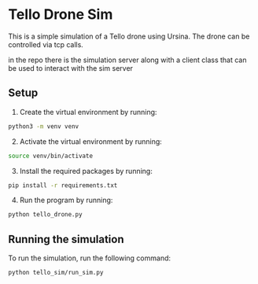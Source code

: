 # Tello Drone Sim

This is a simple simulation of a Tello drone using Ursina. The drone can be controlled via tcp calls.

in the repo there is the simulation server along with a client class that can be used to interact with the sim server

## Setup

1. Create the virtual environment by running:

```bash
python3 -m venv venv
```

2. Activate the virtual environment by running:

```bash
source venv/bin/activate
```

3. Install the required packages by running:

```bash
pip install -r requirements.txt
```

4. Run the program by running:

```bash
python tello_drone.py
```

## Running the simulation

To run the simulation, run the following command:

```bash
python tello_sim/run_sim.py
```

